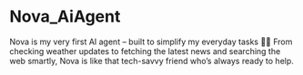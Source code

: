 # Nova_AiAgent
Nova is my very first AI agent – built to simplify my everyday tasks 🧠💡 From checking weather updates to fetching the latest news and searching the web smartly, Nova is like that tech-savvy friend who’s always ready to help.
